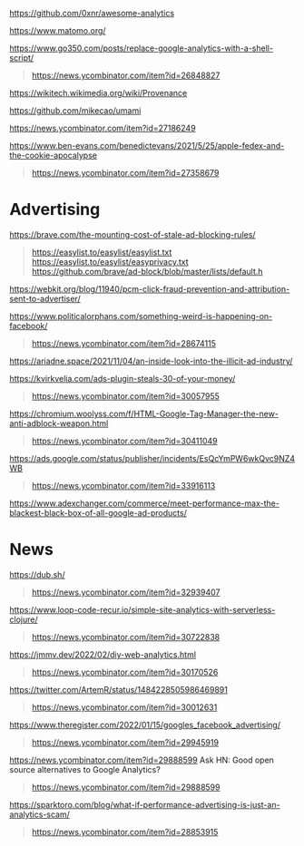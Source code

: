 https://github.com/0xnr/awesome-analytics

https://www.matomo.org/

https://www.go350.com/posts/replace-google-analytics-with-a-shell-script/
> https://news.ycombinator.com/item?id=26848827

https://wikitech.wikimedia.org/wiki/Provenance

https://github.com/mikecao/umami

https://news.ycombinator.com/item?id=27186249

https://www.ben-evans.com/benedictevans/2021/5/25/apple-fedex-and-the-cookie-apocalypse
> https://news.ycombinator.com/item?id=27358679

# Advertising
https://brave.com/the-mounting-cost-of-stale-ad-blocking-rules/
> https://easylist.to/easylist/easylist.txt
> https://easylist.to/easylist/easyprivacy.txt
> https://github.com/brave/ad-block/blob/master/lists/default.h

https://webkit.org/blog/11940/pcm-click-fraud-prevention-and-attribution-sent-to-advertiser/

https://www.politicalorphans.com/something-weird-is-happening-on-facebook/
> https://news.ycombinator.com/item?id=28674115

https://ariadne.space/2021/11/04/an-inside-look-into-the-illicit-ad-industry/

https://kvirkvelia.com/ads-plugin-steals-30-of-your-money/
> https://news.ycombinator.com/item?id=30057955

https://chromium.woolyss.com/f/HTML-Google-Tag-Manager-the-new-anti-adblock-weapon.html
> https://news.ycombinator.com/item?id=30411049

https://ads.google.com/status/publisher/incidents/EsQcYmPW6wkQvc9NZ4WB
> https://news.ycombinator.com/item?id=33916113

https://www.adexchanger.com/commerce/meet-performance-max-the-blackest-black-box-of-all-google-ad-products/

# News
https://dub.sh/
> https://news.ycombinator.com/item?id=32939407

https://www.loop-code-recur.io/simple-site-analytics-with-serverless-clojure/
> https://news.ycombinator.com/item?id=30722838

https://jmmv.dev/2022/02/diy-web-analytics.html
> https://news.ycombinator.com/item?id=30170526

https://twitter.com/ArtemR/status/1484228505986469891
> https://news.ycombinator.com/item?id=30012631

https://www.theregister.com/2022/01/15/googles_facebook_advertising/
> https://news.ycombinator.com/item?id=29945919

https://news.ycombinator.com/item?id=29888599 Ask HN: Good open source alternatives to Google Analytics?
> https://news.ycombinator.com/item?id=29888599

https://sparktoro.com/blog/what-if-performance-advertising-is-just-an-analytics-scam/
> https://news.ycombinator.com/item?id=28853915